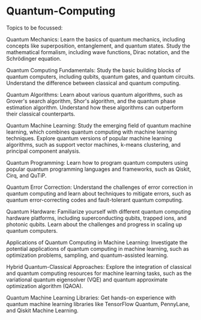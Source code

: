 # Quantum-Computing

Topics to be focussed:

Quantum Mechanics: Learn the basics of quantum mechanics, including concepts like superposition, entanglement, and quantum states. Study the mathematical formalism, including wave functions, Dirac notation, and the Schrödinger equation.

Quantum Computing Fundamentals: Study the basic building blocks of quantum computers, including qubits, quantum gates, and quantum circuits. Understand the difference between classical and quantum computing.

Quantum Algorithms: Learn about various quantum algorithms, such as Grover's search algorithm, Shor's algorithm, and the quantum phase estimation algorithm. Understand how these algorithms can outperform their classical counterparts.

Quantum Machine Learning: Study the emerging field of quantum machine learning, which combines quantum computing with machine learning techniques. Explore quantum versions of popular machine learning algorithms, such as support vector machines, k-means clustering, and principal component analysis.

Quantum Programming: Learn how to program quantum computers using popular quantum programming languages and frameworks, such as Qiskit, Cirq, and QuTiP.

Quantum Error Correction: Understand the challenges of error correction in quantum computing and learn about techniques to mitigate errors, such as quantum error-correcting codes and fault-tolerant quantum computing.

Quantum Hardware: Familiarize yourself with different quantum computing hardware platforms, including superconducting qubits, trapped ions, and photonic qubits. Learn about the challenges and progress in scaling up quantum computers.

Applications of Quantum Computing in Machine Learning: Investigate the potential applications of quantum computing in machine learning, such as optimization problems, sampling, and quantum-assisted learning.

Hybrid Quantum-Classical Approaches: Explore the integration of classical and quantum computing resources for machine learning tasks, such as the variational quantum eigensolver (VQE) and quantum approximate optimization algorithm (QAOA).

Quantum Machine Learning Libraries: Get hands-on experience with quantum machine learning libraries like TensorFlow Quantum, PennyLane, and Qiskit Machine Learning.
